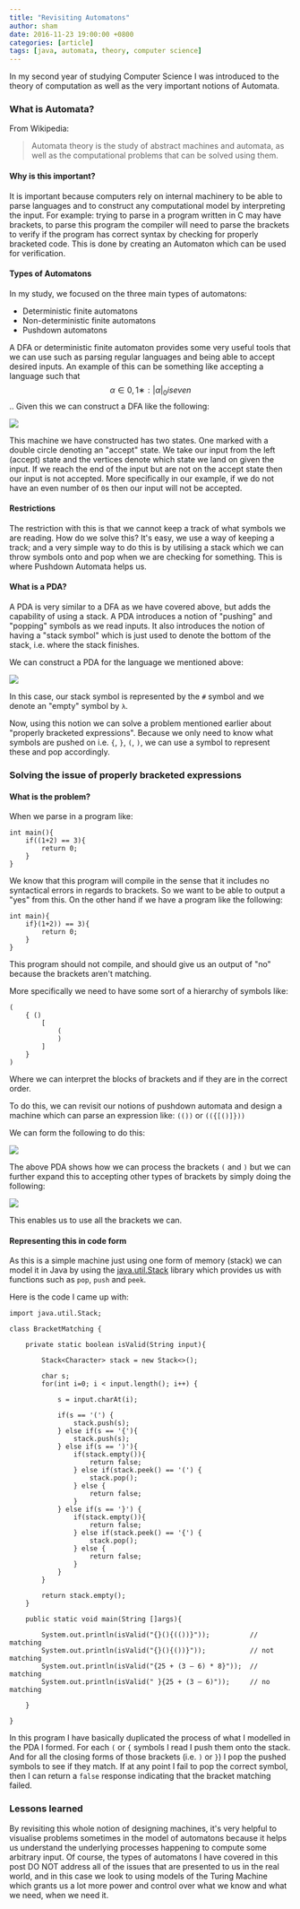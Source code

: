 ```yaml
---
title: "Revisiting Automatons"
author: sham
date: 2016-11-23 19:00:00 +0800
categories: [article]
tags: [java, automata, theory, computer science]
---
```


In my second year of studying Computer Science I was introduced to the theory of computation as well as the very important notions of Automata.

### What is Automata?

From Wikipedia:

> Automata theory is the study of abstract machines and automata, as well as the computational problems that can be solved using them.

#### Why is this important?

It is important because computers rely on internal machinery to be able to parse languages and to construct any computational model by interpreting the input. For example: trying to parse in a program written in C may have brackets, to parse this program the compiler will need to parse the brackets to verify if the program has correct syntax by checking for properly bracketed code. This is done by creating an Automaton which can be used for verification. 

#### Types of Automatons

In my study, we focused on the three main types of automatons:

- Deterministic finite automatons
- Non-deterministic finite automatons
- Pushdown automatons

A DFA or deterministic finite automaton provides some very useful tools that we can use such as parsing regular languages and being able to accept desired inputs. An example of this can be something like accepting a language such that $${α ∈ {0,1}∗ : |α|_{0} is even}$$.. Given this we can construct a DFA like the following:

![](https://i.imgur.com/B07kgEI.png)

This machine we have constructed has two states. One marked with a double circle denoting an "accept" state. We take our input from the left (accept) state and the vertices denote which state we land on given the input. If we reach the end of the input but are not on the accept state then our input is not accepted. More specifically in our example, if we do not have an even number of `0`s then our input will not be accepted.

#### Restrictions

The restriction with this is that we cannot keep a track of what symbols we are reading. How do we solve this? It's easy, we use a way of keeping a track; and a very simple way to do this is by utilising a stack which we can throw symbols onto and pop when we are checking for something. This is where Pushdown Automata helps us.

#### What is a PDA?

A PDA is very similar to a DFA as we have covered above, but adds the capability of using a stack. A PDA introduces a notion of "pushing" and "popping" symbols as we read inputs. It also introduces the notion of having a "stack symbol" which is just used to denote the bottom of the stack, i.e. where the stack finishes. 

We can construct a PDA for the language we mentioned above:

![](https://i.imgur.com/clTzgh2.png)

In this case, our stack symbol is represented by the `#` symbol and we denote an "empty" symbol by `λ`.

Now, using this notion we can solve a problem mentioned earlier about "properly bracketed expressions". Because we only need to know what symbols are pushed on i.e. `{`, `}`, `(`, `)`, we can use a symbol to represent these and pop accordingly.

### Solving the issue of properly bracketed expressions

#### What is the problem?

When we parse in a program like:
```
int main(){
	if((1+2) == 3){
		return 0;
	}
}
```
We know that this program will compile in the sense that it includes no syntactical errors in regards to brackets. So we want to be able to output a "yes" from this. On the other hand if we have a program like the following:
```
int main){
	if}(1+2)) == 3){
		return 0;
	}
}
```
This program should not compile, and should give us an output of "no" because the brackets aren't matching.

More specifically we need to have some sort of a hierarchy of symbols like:
```
(
	{ ()
		[
			(
			)
		]
	}
)
```
Where we can interpret the blocks of brackets and if they are in the correct order.

To do this, we can revisit our notions of pushdown automata and design a machine which can parse an expression like: `(())` or `(({[()]}))`

We can form the following to do this:

![](https://i.stack.imgur.com/sloQk.png)

The above PDA shows how we can process the brackets `(` and `)` but we can further expand this to accepting other types of brackets by simply doing the following:

![](https://i.imgur.com/TPHLTXx.png)

This enables us to use all the brackets we can.

#### Representing this in code form

As this is a simple machine just using one form of memory (stack) we can model it in Java by using the [java.util.Stack](https://docs.oracle.com/javase/7/docs/api/java/util/Stack.html) library which provides us with functions such as `pop`, `push` and `peek`. 

Here is the code I came up with:
```
import java.util.Stack;

class BracketMatching {

	private static boolean isValid(String input){

		Stack<Character> stack = new Stack<>();

	    char s;
	    for(int i=0; i < input.length(); i++) {

	        s = input.charAt(i);

	        if(s == '(') {
	            stack.push(s);
	        } else if(s == '{'){
	            stack.push(s);
	        } else if(s == ')'){
	            if(stack.empty()){
	                return false;
	            } else if(stack.peek() == '(') {
	                stack.pop();
	            } else {
	                return false;
	            }
	        } else if(s == '}') {
	            if(stack.empty()){
	                return false;
	            } else if(stack.peek() == '{') {
	                stack.pop();
	            } else {
	                return false;
	            }
	        }
	    }

	    return stack.empty();
	}

	public static void main(String []args){

		System.out.println(isValid("{}(){(())}"));			// matching
		System.out.println(isValid("{}(){())}"));			// not matching
		System.out.println(isValid("{25 + (3 – 6) * 8}"));	// matching
		System.out.println(isValid(" }{25 + (3 – 6)"));		// no matching

	}

}
```

In this program I have basically duplicated the process of what I modelled in the PDA I formed. For each `(` or `{` symbols I read I push them onto the stack. And for all the closing forms of those brackets (i.e. `)` or `}`) I pop the pushed symbols to see if they match. If at any point I fail to pop the correct symbol, then I can return a `false` response indicating that the bracket matching failed.

### Lessons learned

By revisiting this whole notion of designing machines, it's very helpful to visualise problems sometimes in the model of automatons because it helps us understand the underlying processes happening to compute some arbitrary input. Of course, the types of automatons I have covered in this post DO NOT address all of the issues that are presented to us in the real world, and in this case we look to using models of the Turing Machine which grants us a lot more power and control over what we know and what we need, when we need it.
